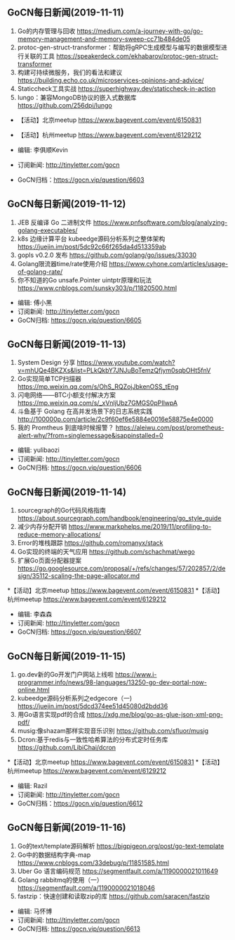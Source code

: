 ## GoCN每日新闻(2019-11-11)

1. Go的内存管理与回收 https://medium.com/a-journey-with-go/go-memory-management-and-memory-sweep-cc71b484de05
2. protoc-gen-struct-transformer：帮助将gRPC生成模型与编写的数据模型进行关联的工具 https://speakerdeck.com/ekhabarov/protoc-gen-struct-transformer
3. 构建可持续微服务，我们的看法和建议 https://building.echo.co.uk/microservices-opinions-and-advice/
4. Staticcheck工具实战 https://superhighway.dev/staticcheck-in-action
5. lungo：兼容MongoDB协议的嵌入式数据库 https://github.com/256dpi/lungo

* 【活动】北京meetup https://www.bagevent.com/event/6150831
* 【活动】杭州meetup https://www.bagevent.com/event/6129212

* 编辑: 李俱顺Kevin
* 订阅新闻: http://tinyletter.com/gocn
* GoCN归档：https://gocn.vip/question/6603

## GoCN每日新闻(2019-11-12)

1. JEB 反编译 Go 二进制文件 https://www.pnfsoftware.com/blog/analyzing-golang-executables/
2. k8s 边缘计算平台 kubeedge源码分析系列之整体架构 https://juejin.im/post/5dc92c66f265da4d513359ab
3. gopls v0.2.0 发布 https://github.com/golang/go/issues/33030
4. Golang限流器time/rate使用介绍 https://www.cyhone.com/articles/usage-of-golang-rate/
5. 你不知道的Go unsafe.Pointer uintptr原理和玩法 https://www.cnblogs.com/sunsky303/p/11820500.html

* 编辑: 傅小黑
* 订阅新闻: http://tinyletter.com/gocn
* GoCN归档: https://gocn.vip/question/6605


## GoCN每日新闻(2019-11-13)

1. System Design 分享 https://www.youtube.com/watch?v=mhUQe4BKZXs&list=PLkQkbY7JNJuBoTemzQfjym0sqbOHt5fnV
2. Go实现简单TCP扫描器 https://mp.weixin.qq.com/s/OhS_RQZojJbkenOSS_tEng
3. 闪电网络——BTC小额支付解决方案 https://mp.weixin.qq.com/s/_xVnljUbz7GMGS0pPIlwpA
4. 斗鱼基于 Golang 在高并发场景下的日志系统实践 http://100000p.com/article/2c9f60ef6e5884e0016e58875e4e0000
5. 我的 Promtheus 到底啥时候报警？ https://aleiwu.com/post/prometheus-alert-why/?from=singlemessage&isappinstalled=0

* 编辑: yulibaozi
* 订阅新闻: http://tinyletter.com/gocn
* GoCN归档: https://gocn.vip/question/6606


## GoCN每日新闻(2019-11-14)

1. sourcegraph的Go代码风格指南 https://about.sourcegraph.com/handbook/engineering/go_style_guide
2. 减少内存分配开销 https://www.markphelps.me/2019/11/profiling-to-reduce-memory-allocations/
3. Error的堆栈跟踪 https://github.com/romanyx/stack
4. Go实现的终端的天气应用 https://github.com/schachmat/wego
5. 扩展Go页面分配器提案 https://go.googlesource.com/proposal/+/refs/changes/57/202857/2/design/35112-scaling-the-page-allocator.md

*【活动】北京meetup https://www.bagevent.com/event/6150831
*【活动】杭州meetup https://www.bagevent.com/event/6129212

* 编辑: 李森森
* 订阅新闻: http://tinyletter.com/gocn
* GoCN归档: https://gocn.vip/question/6607


## GoCN每日新闻(2019-11-15)

1. go.dev新的Go开发门户网站上线啦 https://www.i-programmer.info/news/98-languages/13250-go-dev-portal-now-online.html
2. kubeedge源码分析系列之edgecore（一) https://juejin.im/post/5dcd374ee51d45080d2bdd36 
3. 用Go语言实现pdf的合成 https://xdg.me/blog/go-as-glue-json-xml-png-pdf/    
4. musig:像shazam那样实现音乐识别 https://github.com/sfluor/musig    
5. Dcron:基于redis与一致性哈希算法的分布式定时任务库 https://github.com/LibiChai/dcron    

*【活动】北京meetup https://www.bagevent.com/event/6150831
*【活动】杭州meetup https://www.bagevent.com/event/6129212

* 编辑: Razil  
* 订阅新闻: http://tinyletter.com/gocn  
* GoCN归档：https://gocn.vip/question/6612  

## GoCN每日新闻(2019-11-16)

1. Go的text/template源码解析 https://bigpigeon.org/post/go-text-template
2. Go中的数据结构字典-map https://www.cnblogs.com/33debug/p/11851585.html
3. Uber Go 语言编码规范 https://segmentfault.com/a/1190000021011649
4. Golang rabbitmq的使用（一） https://segmentfault.com/a/1190000021018046
5. fastzip：快速创建和读取zip的库 https://github.com/saracen/fastzip

* 编辑: 马怀博 
* 订阅新闻: http://tinyletter.com/gocn
* GoCN归档: https://gocn.vip/question/6613
